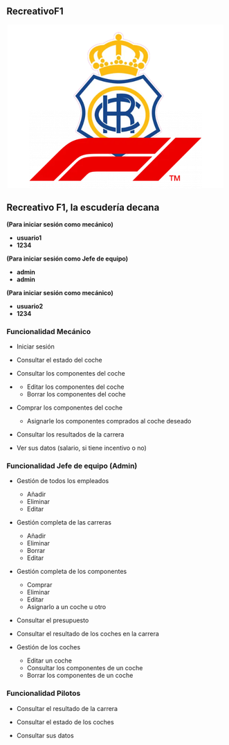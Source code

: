 ## RecreativoF1
<p align="center">
  <img src="RecreativoF1ManuelGomez/src/main/resources/static/Imagenes/logo.png" alt="Project Logo">
</p>

## Recreativo F1, la escudería decana

**(Para iniciar sesión como mecánico)**
  - **usuario1**
  - **1234**

**(Para iniciar sesión como Jefe de equipo)** 
  - **admin**
  - **admin**

**(Para iniciar sesión como mecánico)** 
  - **usuario2**
  - **1234**
 

### Funcionalidad Mecánico

-  Iniciar sesión
-  Consultar el estado del coche
   
-  Consultar los componentes del coche
- 
   - Editar los componentes del coche
   - Borrar los componentes del coche
     
-  Comprar los componentes del coche
   - Asignarle los componentes comprados al coche deseado
     
- Consultar los resultados de la carrera
  
- Ver sus datos (salario, si tiene incentivo o no)

### Funcionalidad Jefe de equipo (Admin)

- Gestión de todos los empleados
  - Añadir
  - Eliminar
  - Editar
    
- Gestión completa de las carreras
  - Añadir
  - Eliminar
  - Borrar
  - Editar
    
- Gestión completa de los componentes
  - Comprar
  - Eliminar
  - Editar
  - Asignarlo a un coche u otro
    
- Consultar el presupuesto
  
- Consultar el resultado de los coches en la carrera
  
- Gestión de los coches
  - Editar un coche
  - Consultar los componentes de un coche
  - Borrar los componentes de un coche
    
### Funcionalidad Pilotos 

- Consultar el resultado de la carrera
  
- Consultar el estado de los coches
  
- Consultar sus datos 
   
 
     
